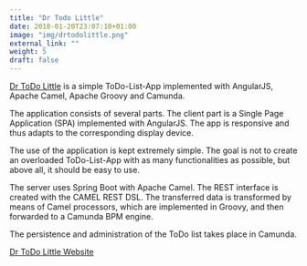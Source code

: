 ```yaml
---
title: "Dr Todo Little"
date: 2018-01-20T23:07:10+01:00
image: "img/drtodolittle.png"
external_link: ""
weight: 5
draft: false
---
```

[Dr ToDo Little](https://www.drtodolittle.de) is a simple ToDo-List-App implemented with AngularJS, Apache Camel, Apache Groovy and Camunda.

The application consists of several parts. The client part is
a Single Page Application (SPA) implemented with AngularJS. The app is responsive and thus adapts to the corresponding display device.

The use of the application is kept extremely simple. The goal is not to create an overloaded ToDo-List-App with as many functionalities as possible, but above all, it should be easy to use.

The server uses Spring Boot with Apache Camel. The REST interface is created with the CAMEL REST DSL. The transferred data is transformed by means of Camel processors, which are implemented in Groovy, and then forwarded to a Camunda BPM engine.

The persistence and administration of the ToDo list takes place in Camunda.

[Dr ToDo Little Website](https://www.drtodolittle.de)
